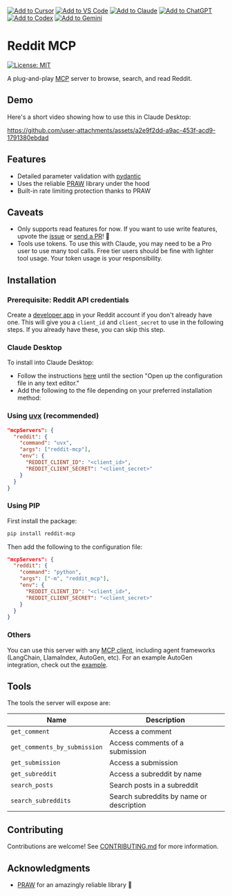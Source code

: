 [![Add to Cursor](https://fastmcp.me/badges/cursor_dark.svg)](https://fastmcp.me/MCP/Details/528/reddit)
[![Add to VS Code](https://fastmcp.me/badges/vscode_dark.svg)](https://fastmcp.me/MCP/Details/528/reddit)
[![Add to Claude](https://fastmcp.me/badges/claude_dark.svg)](https://fastmcp.me/MCP/Details/528/reddit)
[![Add to ChatGPT](https://fastmcp.me/badges/chatgpt_dark.svg)](https://fastmcp.me/MCP/Details/528/reddit)
[![Add to Codex](https://fastmcp.me/badges/codex_dark.svg)](https://fastmcp.me/MCP/Details/528/reddit)
[![Add to Gemini](https://fastmcp.me/badges/gemini_dark.svg)](https://fastmcp.me/MCP/Details/528/reddit)

# Reddit MCP

[![License: MIT](https://img.shields.io/badge/License-MIT-yellow.svg)](https://opensource.org/licenses/MIT)

A plug-and-play [MCP](https://modelcontextprotocol.io) server to browse, search, and read Reddit.

## Demo
Here's a short video showing how to use this in Claude Desktop:

https://github.com/user-attachments/assets/a2e9f2dd-a9ac-453f-acd9-1791380ebdad

## Features

- Detailed parameter validation with [pydantic](https://docs.pydantic.dev)
- Uses the reliable [PRAW](https://praw.readthedocs.io/) library under the hood
- Built-in rate limiting protection thanks to PRAW

## Caveats
- Only supports read features for now. If you want to use write features, upvote the [issue](https://github.com/GridfireAI/reddit-mcp/issues/1) or [send a PR](CONTRIBUTING.md)! 🙌
- Tools use tokens. To use this with Claude, you may need to be a Pro user to use many tool calls. Free tier users should be fine with lighter tool usage. Your token usage is your responsibility.

## Installation

### Prerequisite: Reddit API credentials

Create a [developer app](https://www.reddit.com/prefs/apps) in your Reddit account if you don't already have one. This will give you a `client_id` and `client_secret` to use in the following steps. If you already have these, you can skip this step.

### Claude Desktop

To install into Claude Desktop:

- Follow the instructions [here](https://modelcontextprotocol.io/quickstart/user) until the section "Open up the configuration file in any text editor."
- Add the following to the file depending on your preferred installation method:

### Using [uvx](https://docs.astral.sh/uv/guides/tools/) (recommended)

```json
"mcpServers": {
  "reddit": {
    "command": "uvx",
    "args": ["reddit-mcp"],
    "env": {
      "REDDIT_CLIENT_ID": "<client_id>",
      "REDDIT_CLIENT_SECRET": "<client_secret>"
    }
  }
}
```

### Using PIP

First install the package:

```bash
pip install reddit-mcp
```

Then add the following to the configuration file:

```json
"mcpServers": {
  "reddit": {
    "command": "python",
    "args": ["-m", "reddit_mcp"],
    "env": {
      "REDDIT_CLIENT_ID": "<client_id>",
      "REDDIT_CLIENT_SECRET": "<client_secret>"
    }
  }
}
```

### Others

You can use this server with any [MCP client](https://modelcontextprotocol.io/docs/clients), including agent frameworks (LangChain, LlamaIndex, AutoGen, etc). For an example AutoGen integration, check out the [example](examples/autogen).

## Tools

The tools the server will expose are:

| Name                         | Description                              |
| ---------------------------- | ---------------------------------------- |
| `get_comment`                | Access a comment                         |
| `get_comments_by_submission` | Access comments of a submission          |
| `get_submission`             | Access a submission                      |
| `get_subreddit`              | Access a subreddit by name               |
| `search_posts`               | Search posts in a subreddit              |
| `search_subreddits`          | Search subreddits by name or description |

## Contributing

Contributions are welcome! See [CONTRIBUTING.md](CONTRIBUTING.md) for more information.

## Acknowledgments

- [PRAW](https://praw.readthedocs.io/) for an amazingly reliable library 💙
